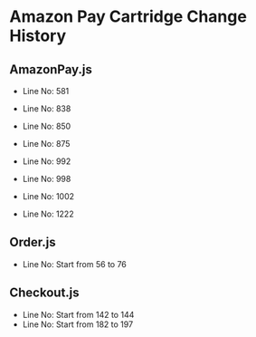 # Amazon Pay Cartridge Change History

## AmazonPay.js
- Line No: 581
- Line No: 838
- Line No: 850
- Line No: 875

- Line No: 992
- Line No: 998
- Line No: 1002
- Line No: 1222

## Order.js
- Line No: Start from 56 to 76

## Checkout.js
- Line No: Start from 142 to 144
- Line No: Start from 182 to 197